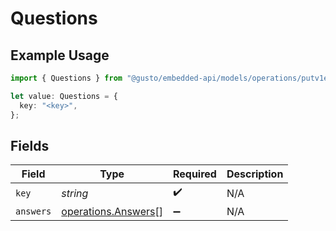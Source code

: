 # Questions

## Example Usage

```typescript
import { Questions } from "@gusto/embedded-api/models/operations/putv1employeesemployeeidstatetaxes.js";

let value: Questions = {
  key: "<key>",
};
```

## Fields

| Field                                                      | Type                                                       | Required                                                   | Description                                                |
| ---------------------------------------------------------- | ---------------------------------------------------------- | ---------------------------------------------------------- | ---------------------------------------------------------- |
| `key`                                                      | *string*                                                   | :heavy_check_mark:                                         | N/A                                                        |
| `answers`                                                  | [operations.Answers](../../models/operations/answers.md)[] | :heavy_minus_sign:                                         | N/A                                                        |